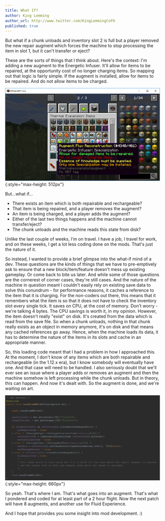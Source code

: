 ```yaml
---
title: What If?
author: King Lemming
author_url: http://www.twitter.com/KingLemmingCoFH
published: true
---
```


But what if a chunk unloads and inventory slot 2 is full but a player removed
the new repair augment which forces the machine to stop processing the item in
slot 1, but it can't transfer or eject?

These are the sorts of things that I think about. Here's the context: I'm adding
a new augment to the Energetic Infuser. It'll allow for items to be repaired, at
the opportunity cost of no longer charging items. So mapping out that logic is
fairly simple. If the augment is installed, allow for items to be repaired. And
do not allow items to be charged.

![Augment - Charger](/assets/images/posts/2017-10-26-what-if/augment_charger.png){:style="max-height: 512px"}

But...what if...

- There exists an item which is both repairable and rechargeable?
- That item is being repaired, and a player removes the augment?
- An item is being charged, and a player adds the augment?
- Either of the last two things happens and the machine cannot transfer/eject?
- The chunk unloads and the machine reads this state from disk?

Unlike the last couple of weeks, I'm on travel. I have a job, I travel for work,
and on these weeks, I get a lot less coding done on the mods. That's just the
nature of it.

So instead, I wanted to provide a brief glimpse into the what-if mind of a dev.
These questions are the kinds of things that we have to pre-emptively ask to
ensure that a new block/item/feature doesn't mess up existing gameplay. Or come
back to bite us later. And while some of those questions are the cornerest of
corner cases, they're still cases. And the nature of the machine in question
meant I couldn't easily rely on existing save data to solve this conundrum - for
performance reasons, it caches a reference to the item that it is charging. For
the non-coders out there, this means that it remembers what the item is so that
it does not have to check the inventory slot every single tick. It saves on CPU,
at the cost of memory. Don't worry - we're talking 4 bytes. The CPU savings is 
worth it, in my opinion. However, the item doesn't really "exist" on disk. It's
created from the data which is read from the save file. So when a chunk unloads,
nothing in that chunk really exists as an object in memory anymore, it's on disk
and that means any cached references go away. Hence, when the machine loads its
data, it has to determine the nature of the items in its slots and cache in an
appropriate manner.

So, this loading code meant that I had a problem in how I approached this. At
the moment, I don't know of any items which are both repairable and rechargeable
(in the 1.12.x era), but I know somebody will eventually have one. And that case
will need to be handled. I also seriously doubt that we'll ever see an issue
where a player adds or removes an augment and then the machine somehow is left
processing while the chunk unloads. But in theory, this can happen. And now it's
dealt with. So the augment is done, and we're waiting on art.

![NBT - Charger](/assets/images/posts/2017-10-26-what-if/nbt_read_charger.png){:style="max-height: 660px"}

So yeah. That's where I am. That's what goes into an augment. That's what I
pondered and coded for at least part of a 2 hour flight. Now the next patch will
have 8 augments, and another use for Fluid Experience.

And I hope that provides you some insight into mod development. :)